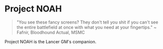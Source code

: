# Project NOAH

> "You see these fancy screens? They don't tell you shit if you can't see the entire battlefield at once with what you need at your fingertips."
> ~ Fafnir, Bloodhound Actual, MSMC

Project NOAH is the Lancer GM's companion.